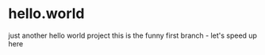 # hello.world
just another hello world project
this is the funny first branch - let's speed up here

